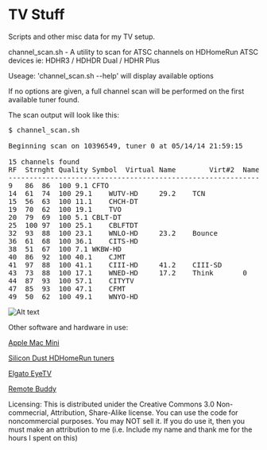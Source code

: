 TV Stuff
========
Scripts and other misc data for my TV setup.

channel_scan.sh - A utility to scan for ATSC channels on HDHomeRun ATSC devices ie: HDHR3 / HDHDR Dual / HDHR Plus

Useage: 'channel_scan.sh --help' will display available options

If no options are given, a full channel scan will be performed on the first available tuner found.

The scan output will look like this:

<pre>
$ channel_scan.sh 

Beginning scan on 10396549, tuner 0 at 05/14/14 21:59:15

15 channels found
RF	Strnght	Quality	Symbol	Virtual	Name		Virt#2	Name
------------------------------------------------------------------------
9	86	86	100	9.1	CFTO												
14	61	74	100	29.1	WUTV-HD		29.2	TCN									
15	56	63	100	11.1	CHCH-DT												
19	70	62	100	19.1	TVO												
20	79	69	100	5.1	CBLT-DT												
25	100	97	100	25.1	CBLFTDT												
32	93	88	100	23.1	WNLO-HD		23.2	Bounce									
36	61	68	100	36.1	CITS-HD												
38	51	67	100	7.1	WKBW-HD												
40	86	92	100	40.1	CJMT												
41	97	88	100	41.1	CIII-HD		41.2	CIII-SD									
43	73	88	100	17.1	WNED-HD		17.2	Think		0							
44	87	93	100	57.1	CITYTV												
47	85	93	100	47.1	CFMT												
49	50	62	100	49.1	WNYO-HD												
</pre>

![Alt text](/../screenshots/screenshots/scan-ouput.png?raw=true)


Other software and hardware in use:

[Apple Mac Mini](http://www.apple.com/ca/mac-mini/)

[Silicon Dust HDHomeRun tuners](http://www.silicondust.com/products/hdhomerun/atsc/)

[Elgato EyeTV](http://www.elgato.com/eyetv/eyetv-3)

[Remote Buddy](http://www.iospirit.com/products/remotebuddy/)


Licensing: This is distributed unider the Creative Commons 3.0 Non-commecrial, Attribution, Share-Alike license. You can use the code for noncommercial purposes. You may NOT sell it. If you do use it, then you must make an attribution to me (i.e. Include my name and thank me for the hours I spent on this)


